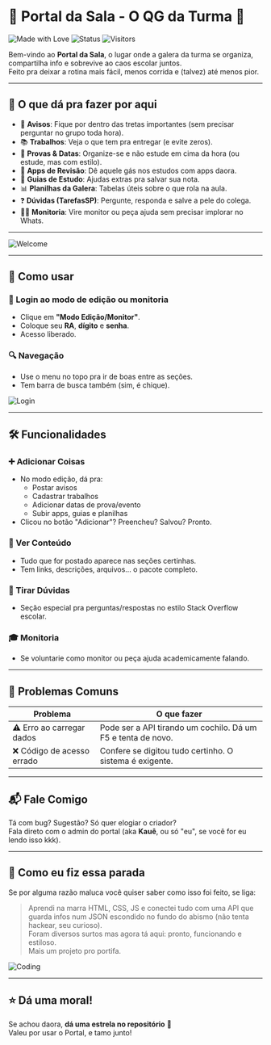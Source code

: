 # 🎉 Portal da Sala - O QG da Turma 🎉

![Made with Love](https://img.shields.io/badge/Made%20with-💖%20e%20Café-brightgreen)
![Status](https://img.shields.io/badge/Status-Em%20Desenvolvimento-blue)
![Visitors](https://komarev.com/ghpvc/?username=PortalSala&color=blue)

Bem-vindo ao **Portal da Sala**, o lugar onde a galera da turma se organiza, compartilha info e sobrevive ao caos escolar juntos.  
Feito pra deixar a rotina mais fácil, menos corrida e (talvez) até menos pior.

---

## 📌 O que dá pra fazer por aqui

- 📢 **Avisos**: Fique por dentro das tretas importantes (sem precisar perguntar no grupo toda hora).
- 📚 **Trabalhos**: Veja o que tem pra entregar (e evite zeros).
- 📅 **Provas & Datas**: Organize-se e não estude em cima da hora (ou estude, mas com estilo).
- 📱 **Apps de Revisão**: Dê aquele gás nos estudos com apps daora.
- 📖 **Guias de Estudo**: Ajudas extras pra salvar sua nota.
- 📊 **Planilhas da Galera**: Tabelas úteis sobre o que rola na aula.
- ❓ **Dúvidas (TarefasSP)**: Pergunte, responda e salve a pele do colega.
- 👩‍🏫 **Monitoria**: Vire monitor ou peça ajuda sem precisar implorar no Whats.

---

![Welcome](https://www.icegif.com/wp-content/uploads/2023/07/icegif-489.gif)

---

## 🚀 Como usar

### 🔐 Login ao modo de edição ou monitoria
- Clique em **"Modo Edição/Monitor"**.
- Coloque seu **RA**, **dígito** e **senha**.
- Acesso liberado.

### 🔍 Navegação
- Use o menu no topo pra ir de boas entre as seções.
- Tem barra de busca também (sim, é chique).

![Login](https://i.gifer.com/9X5b.gif)

---

## 🛠️ Funcionalidades

### ➕ Adicionar Coisas
- No modo edição, dá pra:
  - Postar avisos
  - Cadastrar trabalhos
  - Adicionar datas de prova/evento
  - Subir apps, guias e planilhas
- Clicou no botão "Adicionar"? Preencheu? Salvou? Pronto.

### 👀 Ver Conteúdo
- Tudo que for postado aparece nas seções certinhas.
- Tem links, descrições, arquivos... o pacote completo.

### 💬 Tirar Dúvidas
- Seção especial pra perguntas/respostas no estilo Stack Overflow escolar.

### 🎓 Monitoria
- Se voluntarie como monitor ou peça ajuda academicamente falando.

---

## 🧯 Problemas Comuns

| Problema | O que fazer |
|---------|-------------|
| ⚠️ Erro ao carregar dados | Pode ser a API tirando um cochilo. Dá um F5 e tenta de novo. |
| ❌ Código de acesso errado | Confere se digitou tudo certinho. O sistema é exigente. |

---

## 📬 Fale Comigo

Tá com bug? Sugestão? Só quer elogiar o criador?  
Fala direto com o admin do portal (aka **Kauê**, ou só "eu", se você for eu lendo isso kkk).

---

## 🧪 Como eu fiz essa parada

Se por alguma razão maluca você quiser saber como isso foi feito, se liga:

> Aprendi na marra HTML, CSS, JS e conectei tudo com uma API que guarda infos num JSON escondido no fundo do abismo (não tenta hackear, seu curioso).  
> Foram diversos surtos mas agora tá aqui: pronto, funcionando e estiloso.  
> Mais um projeto pro portifa.

![Coding](https://i.gifer.com/3AyY.gif)

---

## ⭐ Dá uma moral!

Se achou daora, **dá uma estrela no repositório** 🌟  
Valeu por usar o Portal, e tamo junto!  
